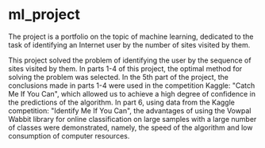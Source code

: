 # ml_project
The project is a portfolio on the topic of machine learning, dedicated to the task of identifying an Internet user by the number of sites visited by them.

This project solved the problem of identifying the user by the sequence of sites visited by them. In parts 1-4 of this project, the optimal method for solving the problem was selected. In the 5th part of the project, the conclusions made in parts 1-4 were used in the competition Kaggle: "Catch Me If You Can", which allowed us to achieve a high degree of confidence in the predictions of the algorithm. In part 6, using data from the Kaggle competition: "Identify Me If You Can", the advantages of using the Vowpal Wabbit library for online classification on large samples with a large number of classes were demonstrated, namely, the speed of the algorithm and low consumption of computer resources.
